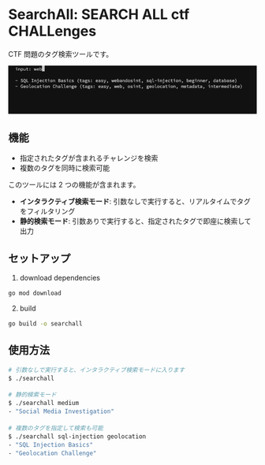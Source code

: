 # SearchAll: SEARCH ALL ctf CHALLenges

CTF 問題のタグ検索ツールです。

![demo](./demo.gif)

## 機能

- 指定されたタグが含まれるチャレンジを検索
- 複数のタグを同時に検索可能

このツールには 2 つの機能が含まれます。

- **インタラクティブ検索モード**: 引数なしで実行すると、リアルタイムでタグをフィルタリング
- **静的検索モード**: 引数ありで実行すると、指定されたタグで即座に検索して出力

## セットアップ

1. download dependencies

```bash
go mod download
```

2. build

```bash
go build -o searchall
```

## 使用方法

```bash
# 引数なしで実行すると、インタラクティブ検索モードに入ります
$ ./searchall

# 静的検索モード
$ ./searchall medium
- "Social Media Investigation"

# 複数のタグを指定して検索も可能
$ ./searchall sql-injection geolocation
- "SQL Injection Basics"
- "Geolocation Challenge"
```
